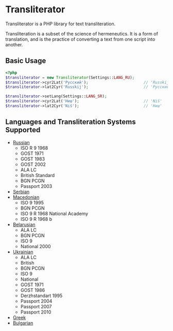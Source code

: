 Transliterator
==============

Transliterator is a PHP library for text transliteration.

Transliteration is a subset of the science of hermeneutics. It is a form of translation, and is the practice of converting a text from one script into another.

Basic Usage
-----------

```php
<?php
$transliterator = new Transliterator(Settings::LANG_RU);
$transliterator->cyr2Lat('Русский');                        // 'Russkij'
$transliterator->lat2Cyr('Russkij');                        // 'Русский'

$transliterator->setLang(Settings::LANG_SR);
$transliterator->cyr2Lat('Ниш');                            // 'Niš'
$transliterator->lat2Cyr('Niš');                            // 'Ниш'
```

Languages and Transliteration Systems Supported
-----------------------------------------------

- [Russian](http://en.wikipedia.org/wiki/Romanization_of_Russian)
    * ISO R 9 1968
    * GOST 1971
    * GOST 1983
    * GOST 2002
    * ALA LC
    * British Standard
    * BGN PCGN
    * Passport 2003
- [Serbian](http://en.wikipedia.org/wiki/Serbian_Cyrillic_alphabet)
- [Macedonian](http://en.wikipedia.org/wiki/Romanization_of_Macedonian)
    * ISO 9 1995
    * BGN PCGN
    * ISO 9 R 1968 National Academy
    * ISO 9 R 1968 b
- [Belarusian](http://en.wikipedia.org/wiki/Romanization_of_Belarusian)
    * ALA LC
    * BGN PCGN
    * ISO 9
    * National 2000
- [Ukrainian](http://en.wikipedia.org/wiki/Romanization_of_Ukrainian)
    * ALA LC
    * British
    * BGN PCGN
    * ISO 9
    * National
    * GOST 1971
    * GOST 1986
    * Derzhstandart 1995
    * Passport 2004
    * Passport 2007
    * Passport 2010
- [Greek](http://en.wikipedia.org/wiki/Romanization_of_Greek)
- [Bulgarian](http://en.wikipedia.org/wiki/Romanization_of_Bulgarian)


